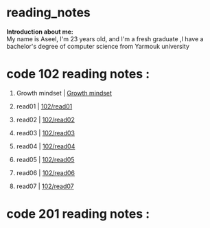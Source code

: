# reading_notes
**Introduction about me:**  
  My name is Aseel, I'm 23 years old, and I'm a fresh graduate ,I have a bachelor's degree  of computer science from Yarmouk university

 # **code 102 reading notes** :

  1.  Growth mindset | [Growth mindset](https://aseelalasaad.github.io/reading_notes/Growth%20mindset)

  2.  read01 | [102/read01](https://aseelalasaad.github.io/reading_notes/read01)

  3. read02 | [102/read02](https://aseelalasaad.github.io/reading_notes/read02)
  4. read03 | [102/read03](https://aseelalasaad.github.io/reading_notes/read03)
  5. read04 | [102/read04](https://aseelalasaad.github.io/reading_notes/read04)
  6. read05 | [102/read05](https://aseelalasaad.github.io/reading_notes/read05)
  7. read06 | [102/read06](https://aseelalasaad.github.io/reading_notes/read06)
  8. read07 | [102/read07](https://aseelalasaad.github.io/reading_notes/read07)
  
  
 # **code 201 reading notes** :

 



